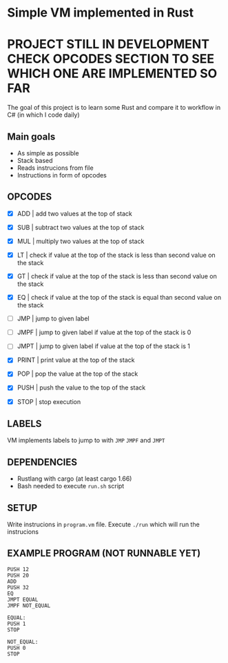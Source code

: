 # Simple VM implemented in Rust

# PROJECT STILL IN DEVELOPMENT CHECK OPCODES SECTION TO SEE WHICH ONE ARE IMPLEMENTED SO FAR

The goal of this project is to learn some Rust and compare it to workflow
in C# (in which I code daily)

## Main goals
* As simple as possible
* Stack based
* Reads instrucions from file
* Instructions in form of opcodes

## OPCODES
- [x] ADD    | add two values at the top of stack
- [x] SUB    | subtract two values at the top of stack
- [x] MUL    | multiply two values at the top of stack
- [x] LT     | check if value at the top of the stack is less than second value on the stack
- [x] GT     | check if value at the top of the stack is less than second value on the stack
- [x] EQ     | check if value at the top of the stack is equal than second value on the stack
- [ ] JMP    | jump to given label
- [ ] JMPF   | jump to given label if value at the top of the stack is 0
- [ ] JMPT   | jump to given label if value at the top of the stack is 1
- [x] PRINT  | print value at the top of the stack
- [x] POP    | pop the value at the top of the stack
- [x] PUSH   | push the value to the top of the stack
- [x] STOP   | stop execution


## LABELS
VM implements labels to jump to with `JMP` `JMPF` and `JMPT`

## DEPENDENCIES
* Rustlang with cargo (at least cargo 1.66)
* Bash needed to execute `run.sh` script

## SETUP
Write instrucions in `program.vm` file.
Execute `./run` which will run the instrucions 

## EXAMPLE PROGRAM (NOT RUNNABLE YET)
```
PUSH 12
PUSH 20
ADD
PUSH 32
EQ
JMPT EQUAL 
JMPF NOT_EQUAL

EQUAL:
PUSH 1 
STOP

NOT_EQUAL:
PUSH 0 
STOP
```


